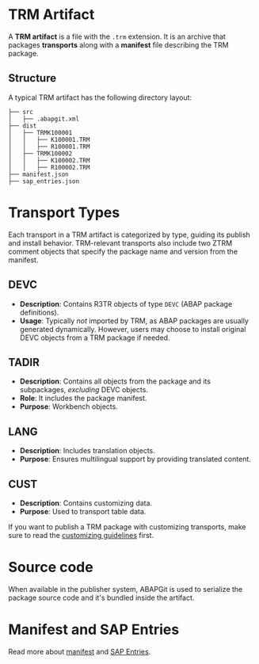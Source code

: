 # TRM Artifact

A **TRM artifact** is a file with the `.trm` extension. It is an archive that packages **transports** along with a **manifest** file describing the TRM package.

## Structure

A typical TRM artifact has the following directory layout:

```
├── src
│   ├── .abapgit.xml
├── dist
│   ├── TRMK100001
│   │   ├── K100001.TRM
│   │   ├── R100001.TRM
│   ├── TRMK100002
│   │   ├── K100002.TRM
│   │   ├── R100002.TRM
├── manifest.json
├── sap_entries.json
```

# Transport Types

Each transport in a TRM artifact is categorized by type, guiding its publish and install behavior. TRM-relevant transports also include two ZTRM comment objects that specify the package name and version from the manifest.

## DEVC

- **Description**: Contains R3TR objects of type `DEVC` (ABAP package definitions).
- **Usage**: Typically *not* imported by TRM, as ABAP packages are usually generated dynamically. However, users may choose to install original DEVC objects from a TRM package if needed.

## TADIR

- **Description**: Contains all objects from the package and its subpackages, *excluding* DEVC objects.
- **Role**: It includes the package manifest.
- **Purpose**: Workbench objects.

## LANG

- **Description**: Includes translation objects.
- **Purpose**: Ensures multilingual support by providing translated content.

## CUST

- **Description**: Contains customizing data.
- **Purpose**: Used to transport table data.

If you want to publish a TRM package with customizing transports, make sure to read the [customizing guidelines](customizing_guidelines.md) first.

# Source code

When available in the publisher system, ABAPGit is used to serialize the package source code and it's bundled inside the artifact.

# Manifest and SAP Entries

Read more about [manifest](manifest.md) and [SAP Entries](sap_entries.md).